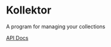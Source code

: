 # Kollektor
A program for managing your collections

[API Docs](https://github.com/gabrielchantayan/kollektor/blob/main/docs/api.md)